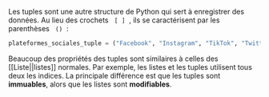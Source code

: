 Les tuples sont une autre structure de Python qui sert à enregistrer des données. Au lieu des crochets   `[ ]`  , ils se caractérisent par les parenthèses   `()`  :
```python
plateformes_sociales_tuple = ("Facebook", "Instagram", "TikTok", "Twitter")
```
Beaucoup des propriétés des tuples sont similaires à celles des [[Liste||listes]] normales. Par exemple, les listes et les tuples utilisent tous deux les indices. La principale différence est que les tuples sont **immuables**, alors que les listes sont **modifiables**.